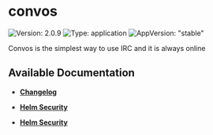 # convos

![Version: 2.0.9](https://img.shields.io/badge/Version-2.0.9-informational?style=flat-square) ![Type: application](https://img.shields.io/badge/Type-application-informational?style=flat-square) ![AppVersion: "stable"](https://img.shields.io/badge/AppVersion-"stable"-informational?style=flat-square)

Convos is the simplest way to use IRC and it is always online

## Available Documentation

- [**Changelog**](CHANGELOG)

- [**Helm Security**](container-security)

- [**Helm Security**](helm-security)

